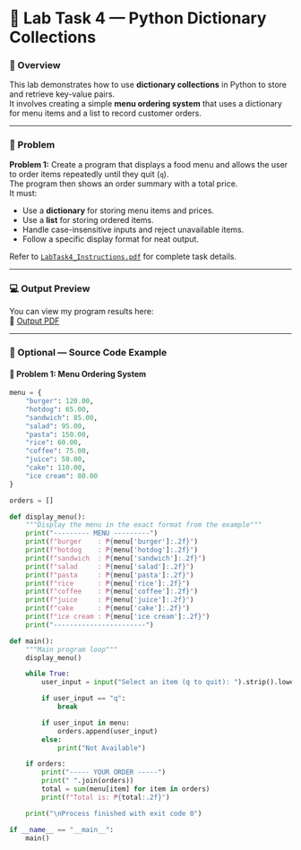# 🧊 Lab Task 4 — Python Dictionary Collections

### 📘 Overview
This lab demonstrates how to use **dictionary collections** in Python to store and retrieve key-value pairs.  
It involves creating a simple **menu ordering system** that uses a dictionary for menu items and a list to record customer orders.

---

### 🧩 Problem
**Problem 1:** Create a program that displays a food menu and allows the user to order items repeatedly until they quit (`q`).  
The program then shows an order summary with a total price.  
It must:
- Use a **dictionary** for storing menu items and prices.  
- Use a **list** for storing ordered items.  
- Handle case-insensitive inputs and reject unavailable items.  
- Follow a specific display format for neat output.

Refer to [`LabTask4_Instructions.pdf`](./LabTask4_Instructions.pdf) for complete task details.

---

### 💻 Output Preview
You can view my program results here:  
📄 [Output PDF](./LabTask4_Output.pdf)

---

### 🐍 Optional — Source Code Example

#### 🍔 Problem 1: Menu Ordering System
```python
menu = {
    "burger": 120.00,
    "hotdog": 65.00,
    "sandwich": 85.00,
    "salad": 95.00,
    "pasta": 150.00,
    "rice": 60.00,
    "coffee": 75.00,
    "juice": 50.00,
    "cake": 110.00,
    "ice cream": 80.00
}

orders = []

def display_menu():
    """Display the menu in the exact format from the example"""
    print("--------- MENU ---------")
    print(f"burger    : ₱{menu['burger']:.2f}")
    print(f"hotdog    : ₱{menu['hotdog']:.2f}")
    print(f"sandwich  : ₱{menu['sandwich']:.2f}")
    print(f"salad     : ₱{menu['salad']:.2f}")
    print(f"pasta     : ₱{menu['pasta']:.2f}")
    print(f"rice      : ₱{menu['rice']:.2f}")
    print(f"coffee    : ₱{menu['coffee']:.2f}")
    print(f"juice     : ₱{menu['juice']:.2f}")
    print(f"cake      : ₱{menu['cake']:.2f}")
    print(f"ice cream : ₱{menu['ice cream']:.2f}")
    print("-----------------------")

def main():
    """Main program loop"""
    display_menu()

    while True:
        user_input = input("Select an item (q to quit): ").strip().lower()

        if user_input == "q":
            break

        if user_input in menu:
            orders.append(user_input)
        else:
            print("Not Available")

    if orders:
        print("----- YOUR ORDER -----")
        print(" ".join(orders))
        total = sum(menu[item] for item in orders)
        print(f"Total is: ₱{total:.2f}")

    print("\nProcess finished with exit code 0")

if __name__ == "__main__":
    main()
